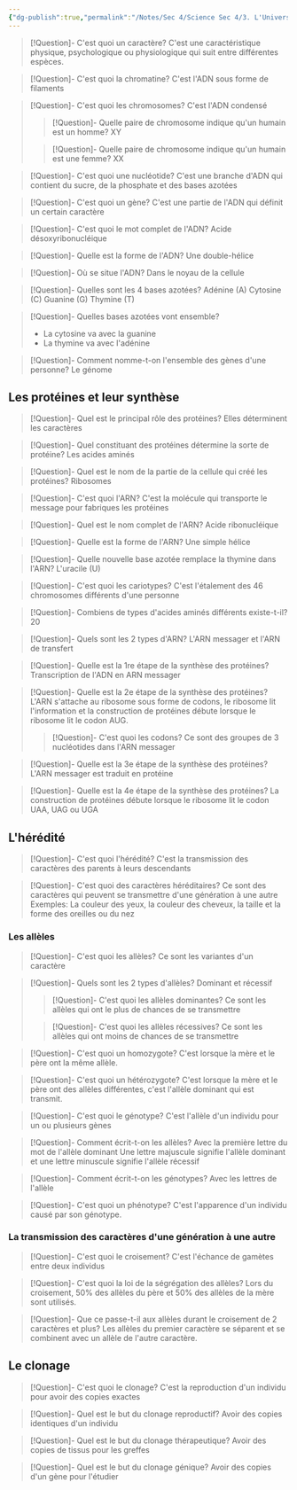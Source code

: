 ```yaml
---
{"dg-publish":true,"permalink":"/Notes/Sec 4/Science Sec 4/3. L'Univers Vivant/Chapitre 11：La génétique/"}
---
```



>[!Question]- C'est quoi un caractère?
>C'est une caractéristique physique, psychologique ou physiologique qui suit entre différentes espèces.

>[!Question]- C'est quoi la chromatine?
>C'est l'ADN sous forme de filaments

>[!Question]- C'est quoi les chromosomes?
>C'est l'ADN condensé
>
>>[!Question]- Quelle paire de chromosome indique qu'un humain est un homme?
>>XY
>
>>[!Question]- Quelle paire de chromosome indique qu'un humain est une femme?
>>XX

>[!Question]- C'est quoi une nucléotide?
>C'est une branche d'ADN qui contient du sucre, de la phosphate et des bases azotées

>[!Question]- C'est quoi un gène?
>C'est une partie de l'ADN qui définit un certain caractère

>[!Question]- C'est quoi le mot complet de l'ADN?
>Acide désoxyribonucléique

>[!Question]- Quelle est la forme de l'ADN?
>Une double-hélice

>[!Question]- Où se situe l'ADN?
>Dans le noyau de la cellule

>[!Question]- Quelles sont les 4 bases azotées?
>Adénine (A)
>Cytosine (C)
>Guanine (G)
>Thymine (T)

>[!Question]- Quelles bases azotées vont ensemble?
>- La cytosine va avec la guanine
>- La thymine va avec l'adénine

>[!Question]- Comment nomme-t-on l'ensemble des gènes d'une personne?
>Le génome


## Les protéines et leur synthèse

>[!Question]- Quel est le principal rôle des protéines?
>Elles déterminent les caractères

>[!Question]- Quel constituant des protéines détermine la sorte de protéine?
>Les acides aminés

>[!Question]- Quel est le nom de la partie de la cellule qui créé les protéines?
>Ribosomes

>[!Question]- C'est quoi l'ARN?
>C'est la molécule qui transporte le message pour fabriques les protéines

>[!Question]- Quel est le nom complet de l'ARN?
>Acide ribonucléique

>[!Question]- Quelle est la forme de l'ARN?
>Une simple hélice

>[!Question]- Quelle nouvelle base azotée remplace la thymine dans l'ARN?
>L'uracile (U)


  
>[!Question]- C'est quoi les cariotypes?
> C'est l'étalement des 46 chromosomes différents d'une personne

>[!Question]- Combiens de types d'acides aminés différents existe-t-il?
> 20

>[!Question]- Quels sont les 2 types d'ARN?
>L'ARN messager et l'ARN de transfert

>[!Question]- Quelle est la 1re étape de la synthèse des protéines?
>Transcription de l'ADN en ARN messager

>[!Question]- Quelle est la 2e étape de la synthèse des protéines?
>L'ARN s'attache au ribosome sous forme de codons, le ribosome lit l'information et la construction de protéines débute lorsque le ribosome lit le codon AUG.
>>[!Question]- C'est quoi les codons?
>> Ce sont des groupes de 3 nucléotides dans l'ARN messager

>[!Question]- Quelle est la 3e étape de la synthèse des protéines?
>L'ARN messager est traduit en protéine

>[!Question]- Quelle est la 4e étape de la synthèse des protéines?
>La construction de protéines débute lorsque le ribosome lit le codon UAA, UAG ou UGA


## L'hérédité

>[!Question]- C'est quoi l'hérédité?
>C'est la transmission des caractères des parents à leurs descendants

>[!Question]- C'est quoi des caractères héréditaires?
>Ce sont des caractères qui peuvent se transmettre d'une génération à une autre
>Exemples: La couleur des yeux, la couleur des cheveux, la taille et la forme des oreilles ou du nez


### Les allèles

>[!Question]- C'est quoi les allèles?
>Ce sont les variantes d'un caractère

>[!Question]- Quels sont les 2 types d'allèles?
>Dominant et récessif
>>[!Question]- C'est quoi les allèles dominantes?
>>Ce sont les allèles qui ont le plus de chances de se transmettre
>
>>[!Question]- C'est quoi les allèles récessives?
>>Ce sont les allèles qui ont moins de chances de se transmettre

>[!Question]- C'est quoi un homozygote?
>C'est lorsque la mère et le père ont la même allèle.

>[!Question]- C'est quoi un hétérozygote?
>C'est lorsque la mère et le père ont des allèles différentes, c'est l'allèle dominant qui est transmit.


>[!Question]- C'est quoi le génotype?
>C'est l'allèle d'un individu pour un ou plusieurs gènes

>[!Question]- Comment écrit-t-on les allèles?
>Avec la première lettre du mot de l'allèle dominant
>Une lettre majuscule signifie l'allèle dominant et une lettre minuscule signifie l'allèle récessif

>[!Question]- Comment écrit-t-on les génotypes?
>Avec les lettres de l'allèle


>[!Question]- C'est quoi un phénotype?
>C'est l'apparence d'un individu causé par son génotype.


### La transmission des caractères d'une génération à une autre

>[!Question]- C'est quoi le croisement?
>C'est l'échance de gamètes entre deux individus

>[!Question]- C'est quoi la loi de la ségrégation des allèles?
>Lors du croisement, 50% des allèles du père et 50% des allèles de la mère sont utilisés.

>[!Question]- Que ce passe-t-il aux allèles durant le croisement de 2 caractères et plus?
>Les allèles du premier caractère se séparent et se combinent avec un allèle de l'autre caractère.


## Le clonage

>[!Question]- C'est quoi le clonage?
>C'est la reproduction d'un individu pour avoir des copies exactes
>

>[!Question]- Quel est le but du clonage reproductif?
>Avoir des copies identiques d'un individu
>

>[!Question]- Quel est le but du clonage thérapeutique?
>Avoir des copies de tissus pour les greffes
>

>[!Question]- Quel est le but du clonage génique?
>Avoir des copies d'un gène pour l'étudier